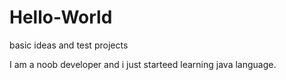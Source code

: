 # Hello-World
basic ideas and test projects 

I am a noob developer and i just starteed learning java language. 
